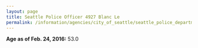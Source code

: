 ```yaml
---
layout: page
title: Seattle Police Officer 4927 Blanc Le
permalink: /information/agencies/city_of_seattle/seattle_police_department/copbook/4927/
---
```


**Age as of Feb. 24, 2016:** 53.0
